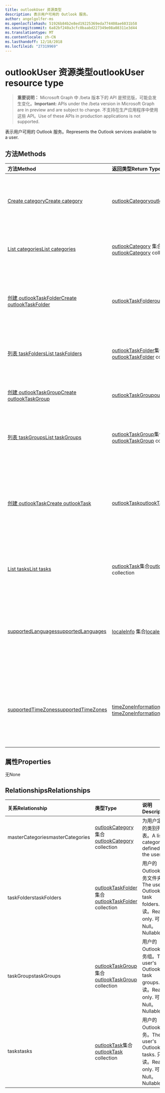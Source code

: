 ```yaml
---
title: outlookUser 资源类型
description: 表示用户可用的 Outlook 服务。
author: angelgolfer-ms
ms.openlocfilehash: 51926b84b2e8ed19225369eda774408ae6031b58
ms.sourcegitcommit: 6a82bf240a3cfc0baabd227349e08a08311e3d44
ms.translationtype: MT
ms.contentlocale: zh-CN
ms.lasthandoff: 12/18/2018
ms.locfileid: "27319969"
---
```

# <a name="outlookuser-resource-type"></a><span data-ttu-id="279db-103">outlookUser 资源类型</span><span class="sxs-lookup"><span data-stu-id="279db-103">outlookUser resource type</span></span>

> <span data-ttu-id="279db-104">**重要说明：** Microsoft Graph 中 /beta 版本下的 API 是预览版，可能会发生变化。</span><span class="sxs-lookup"><span data-stu-id="279db-104">**Important:** APIs under the /beta version in Microsoft Graph are in preview and are subject to change.</span></span> <span data-ttu-id="279db-105">不支持在生产应用程序中使用这些 API。</span><span class="sxs-lookup"><span data-stu-id="279db-105">Use of these APIs in production applications is not supported.</span></span>

<span data-ttu-id="279db-106">表示用户可用的 Outlook 服务。</span><span class="sxs-lookup"><span data-stu-id="279db-106">Represents the Outlook services available to a user.</span></span>


## <a name="methods"></a><span data-ttu-id="279db-107">方法</span><span class="sxs-lookup"><span data-stu-id="279db-107">Methods</span></span>

| <span data-ttu-id="279db-108">方法</span><span class="sxs-lookup"><span data-stu-id="279db-108">Method</span></span>           | <span data-ttu-id="279db-109">返回类型</span><span class="sxs-lookup"><span data-stu-id="279db-109">Return Type</span></span>    |<span data-ttu-id="279db-110">说明</span><span class="sxs-lookup"><span data-stu-id="279db-110">Description</span></span>|
|:---------------|:--------|:----------|
|[<span data-ttu-id="279db-111">Create category</span><span class="sxs-lookup"><span data-stu-id="279db-111">Create category</span></span>](../api/outlookuser-post-mastercategories.md) | [<span data-ttu-id="279db-112">outlookCategory</span><span class="sxs-lookup"><span data-stu-id="279db-112">outlookCategory</span></span>](outlookcategory.md) |<span data-ttu-id="279db-113">在用户主类别列表中创建 **outlookCategory** 对象。</span><span class="sxs-lookup"><span data-stu-id="279db-113">Create an **outlookCategory** object in the user's master list of categories.</span></span>|
|[<span data-ttu-id="279db-114">List categories</span><span class="sxs-lookup"><span data-stu-id="279db-114">List categories</span></span>](../api/outlookuser-list-mastercategories.md) | <span data-ttu-id="279db-115">[outlookCategory](outlookcategory.md) 集合</span><span class="sxs-lookup"><span data-stu-id="279db-115">[outlookCategory](outlookcategory.md) collection</span></span> |<span data-ttu-id="279db-116">获取为用户定义的所有类别。</span><span class="sxs-lookup"><span data-stu-id="279db-116">Get all the categories that have been defined for the user.</span></span>|
|[<span data-ttu-id="279db-117">创建 outlookTaskFolder</span><span class="sxs-lookup"><span data-stu-id="279db-117">Create outlookTaskFolder</span></span>](../api/outlookuser-post-taskfolders.md) |[<span data-ttu-id="279db-118">outlookTaskFolder</span><span class="sxs-lookup"><span data-stu-id="279db-118">outlookTaskFolder</span></span>](outlooktaskfolder.md)| <span data-ttu-id="279db-119">创建任务文件夹中的默认任务组 (`My Tasks`) 的用户的邮箱。</span><span class="sxs-lookup"><span data-stu-id="279db-119">Create a task folder in the default task group (`My Tasks`) of the user's mailbox.</span></span>|
|[<span data-ttu-id="279db-120">列表 taskFolders</span><span class="sxs-lookup"><span data-stu-id="279db-120">List taskFolders</span></span>](../api/outlookuser-list-taskfolders.md) |<span data-ttu-id="279db-121">[outlookTaskFolder](outlooktaskfolder.md)集合</span><span class="sxs-lookup"><span data-stu-id="279db-121">[outlookTaskFolder](outlooktaskfolder.md) collection</span></span>| <span data-ttu-id="279db-122">获取用户的邮箱中的所有 Outlook 任务文件夹。</span><span class="sxs-lookup"><span data-stu-id="279db-122">Get all the Outlook task folders in the user's mailbox.</span></span>|
|[<span data-ttu-id="279db-123">创建 outlookTaskGroup</span><span class="sxs-lookup"><span data-stu-id="279db-123">Create outlookTaskGroup</span></span>](../api/outlookuser-post-taskgroups.md) |[<span data-ttu-id="279db-124">outlookTaskGroup</span><span class="sxs-lookup"><span data-stu-id="279db-124">outlookTaskGroup</span></span>](outlooktaskgroup.md)| <span data-ttu-id="279db-125">在用户邮箱中创建 Outlook 任务组。</span><span class="sxs-lookup"><span data-stu-id="279db-125">Create an Outlook task group in the user's mailbox.</span></span>|
|[<span data-ttu-id="279db-126">列表 taskGroups</span><span class="sxs-lookup"><span data-stu-id="279db-126">List taskGroups</span></span>](../api/outlookuser-list-taskgroups.md) |<span data-ttu-id="279db-127">[outlookTaskGroup](outlooktaskgroup.md)集合</span><span class="sxs-lookup"><span data-stu-id="279db-127">[outlookTaskGroup](outlooktaskgroup.md) collection</span></span>| <span data-ttu-id="279db-128">获取用户的邮箱中的所有 Outlook 任务组。</span><span class="sxs-lookup"><span data-stu-id="279db-128">Get all the Outlook task groups in the user's mailbox.</span></span>|
|[<span data-ttu-id="279db-129">创建 outlookTask</span><span class="sxs-lookup"><span data-stu-id="279db-129">Create outlookTask</span></span>](../api/outlookuser-post-tasks.md) |[<span data-ttu-id="279db-130">outlookTask</span><span class="sxs-lookup"><span data-stu-id="279db-130">outlookTask</span></span>](outlooktask.md)| <span data-ttu-id="279db-131">创建 Outlook 任务中的默认任务组 (`My Tasks`) 和默认任务文件夹 (`Tasks`) 用户的邮箱中。</span><span class="sxs-lookup"><span data-stu-id="279db-131">Create an Outlook task in the default task group (`My Tasks`) and default task folder (`Tasks`) in the user's mailbox.</span></span>|
|[<span data-ttu-id="279db-132">List tasks</span><span class="sxs-lookup"><span data-stu-id="279db-132">List tasks</span></span>](../api/outlookuser-list-tasks.md) |<span data-ttu-id="279db-133">[outlookTask](outlooktask.md)集合</span><span class="sxs-lookup"><span data-stu-id="279db-133">[outlookTask](outlooktask.md) collection</span></span>| <span data-ttu-id="279db-134">获取用户的邮箱中的所有 Outlook 任务。</span><span class="sxs-lookup"><span data-stu-id="279db-134">Get all the Outlook tasks in the user's mailbox.</span></span>|
|[<span data-ttu-id="279db-135">supportedLanguages</span><span class="sxs-lookup"><span data-stu-id="279db-135">supportedLanguages</span></span>](../api/outlookuser-supportedlanguages.md) | <span data-ttu-id="279db-136">[localeInfo](localeinfo.md) 集合</span><span class="sxs-lookup"><span data-stu-id="279db-136">[localeInfo](localeinfo.md) collection</span></span> | <span data-ttu-id="279db-137">获取用户支持的区域设置和语言列表，就像在用户的邮箱服务器上配置的那样。</span><span class="sxs-lookup"><span data-stu-id="279db-137">Get the list of locales and languages that is supported for the user, as configured on the user's mailbox server.</span></span> |
|[<span data-ttu-id="279db-138">supportedTimeZones</span><span class="sxs-lookup"><span data-stu-id="279db-138">supportedTimeZones</span></span>](../api/outlookuser-supportedtimezones.md) | <span data-ttu-id="279db-139">[timeZoneInformation](timezoneinformation.md) 集合</span><span class="sxs-lookup"><span data-stu-id="279db-139">[timeZoneInformation](timezoneinformation.md) collection</span></span> | <span data-ttu-id="279db-140">获取用户支持的时区列表，就像在用户的邮箱服务器上配置的那样。</span><span class="sxs-lookup"><span data-stu-id="279db-140">Get the list of time zones that is supported for the user, as configured on the user's mailbox server.</span></span> |


## <a name="properties"></a><span data-ttu-id="279db-141">属性</span><span class="sxs-lookup"><span data-stu-id="279db-141">Properties</span></span>
<span data-ttu-id="279db-142">无</span><span class="sxs-lookup"><span data-stu-id="279db-142">None</span></span>

## <a name="relationships"></a><span data-ttu-id="279db-143">Relationships</span><span class="sxs-lookup"><span data-stu-id="279db-143">Relationships</span></span>
| <span data-ttu-id="279db-144">关系</span><span class="sxs-lookup"><span data-stu-id="279db-144">Relationship</span></span> | <span data-ttu-id="279db-145">类型</span><span class="sxs-lookup"><span data-stu-id="279db-145">Type</span></span>   |<span data-ttu-id="279db-146">说明</span><span class="sxs-lookup"><span data-stu-id="279db-146">Description</span></span>|
|:---------------|:--------|:----------|
|<span data-ttu-id="279db-147">masterCategories</span><span class="sxs-lookup"><span data-stu-id="279db-147">masterCategories</span></span>|<span data-ttu-id="279db-148">[outlookCategory](../resources/outlookcategory.md) 集合</span><span class="sxs-lookup"><span data-stu-id="279db-148">[outlookCategory](../resources/outlookcategory.md) collection</span></span>| <span data-ttu-id="279db-149">为用户定义的类别列表。</span><span class="sxs-lookup"><span data-stu-id="279db-149">A list of categories defined for the user.</span></span> | 
|<span data-ttu-id="279db-150">taskFolders</span><span class="sxs-lookup"><span data-stu-id="279db-150">taskFolders</span></span>|<span data-ttu-id="279db-151">[outlookTaskFolder](outlooktaskfolder.md)集合</span><span class="sxs-lookup"><span data-stu-id="279db-151">[outlookTaskFolder](outlooktaskfolder.md) collection</span></span>| <span data-ttu-id="279db-152">用户的 Outlook 任务文件夹。</span><span class="sxs-lookup"><span data-stu-id="279db-152">The user's Outlook task folders.</span></span> <span data-ttu-id="279db-153">只读。</span><span class="sxs-lookup"><span data-stu-id="279db-153">Read-only.</span></span> <span data-ttu-id="279db-154">可为 Null。</span><span class="sxs-lookup"><span data-stu-id="279db-154">Nullable.</span></span>|
|<span data-ttu-id="279db-155">taskGroups</span><span class="sxs-lookup"><span data-stu-id="279db-155">taskGroups</span></span>|<span data-ttu-id="279db-156">[outlookTaskGroup](outlooktaskgroup.md)集合</span><span class="sxs-lookup"><span data-stu-id="279db-156">[outlookTaskGroup](outlooktaskgroup.md) collection</span></span>| <span data-ttu-id="279db-157">用户的 Outlook 任务组。</span><span class="sxs-lookup"><span data-stu-id="279db-157">The user's Outlook task groups.</span></span> <span data-ttu-id="279db-158">只读。</span><span class="sxs-lookup"><span data-stu-id="279db-158">Read-only.</span></span> <span data-ttu-id="279db-159">可为 Null。</span><span class="sxs-lookup"><span data-stu-id="279db-159">Nullable.</span></span>|
|<span data-ttu-id="279db-160">tasks</span><span class="sxs-lookup"><span data-stu-id="279db-160">tasks</span></span>|<span data-ttu-id="279db-161">[outlookTask](outlooktask.md)集合</span><span class="sxs-lookup"><span data-stu-id="279db-161">[outlookTask](outlooktask.md) collection</span></span>| <span data-ttu-id="279db-162">用户的 Outlook 任务。</span><span class="sxs-lookup"><span data-stu-id="279db-162">The user's Outlook tasks.</span></span> <span data-ttu-id="279db-163">只读。</span><span class="sxs-lookup"><span data-stu-id="279db-163">Read-only.</span></span> <span data-ttu-id="279db-164">可为 Null。</span><span class="sxs-lookup"><span data-stu-id="279db-164">Nullable.</span></span>|

<!-- uuid: 8fcb5dbc-d5aa-4681-8e31-b001d5168d79
2015-10-25 14:57:30 UTC -->
<!-- {
  "type": "#page.annotation",
  "description": "outlookUser resource",
  "keywords": "",
  "section": "documentation",
  "tocPath": ""
}-->